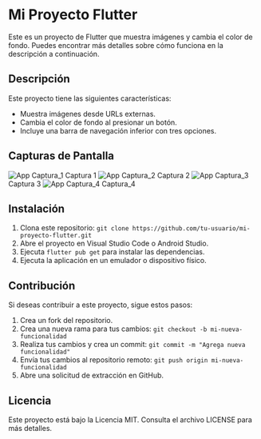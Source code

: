 # Mi Proyecto Flutter

Este es un proyecto de Flutter que muestra imágenes y cambia el color de fondo. Puedes encontrar más detalles sobre cómo funciona en la descripción a continuación.

## Descripción

Este proyecto tiene las siguientes características:

- Muestra imágenes desde URLs externas.
- Cambia el color de fondo al presionar un botón.
- Incluye una barra de navegación inferior con tres opciones.

## Capturas de Pantalla

![App Captura_1](photo_2023-10-06_18-42-52.jpg) Captura 1
![App Captura_2](photo_2023-10-06_18-42-56.jpg) Captura 2
![App Captura_3](photo_2023-10-06_18-42-59.jpg) Captura 3
![App Captura_4](photo_2023-10-06_18-43-02.jpg) Captura_4

## Instalación

1. Clona este repositorio: `git clone https://github.com/tu-usuario/mi-proyecto-flutter.git`
2. Abre el proyecto en Visual Studio Code o Android Studio.
3. Ejecuta `flutter pub get` para instalar las dependencias.
4. Ejecuta la aplicación en un emulador o dispositivo físico.

## Contribución

Si deseas contribuir a este proyecto, sigue estos pasos:

1. Crea un fork del repositorio.
2. Crea una nueva rama para tus cambios: `git checkout -b mi-nueva-funcionalidad`
3. Realiza tus cambios y crea un commit: `git commit -m "Agrega nueva funcionalidad"`
4. Envía tus cambios al repositorio remoto: `git push origin mi-nueva-funcionalidad`
5. Abre una solicitud de extracción en GitHub.

## Licencia

Este proyecto está bajo la Licencia MIT. Consulta el archivo LICENSE para más detalles.
